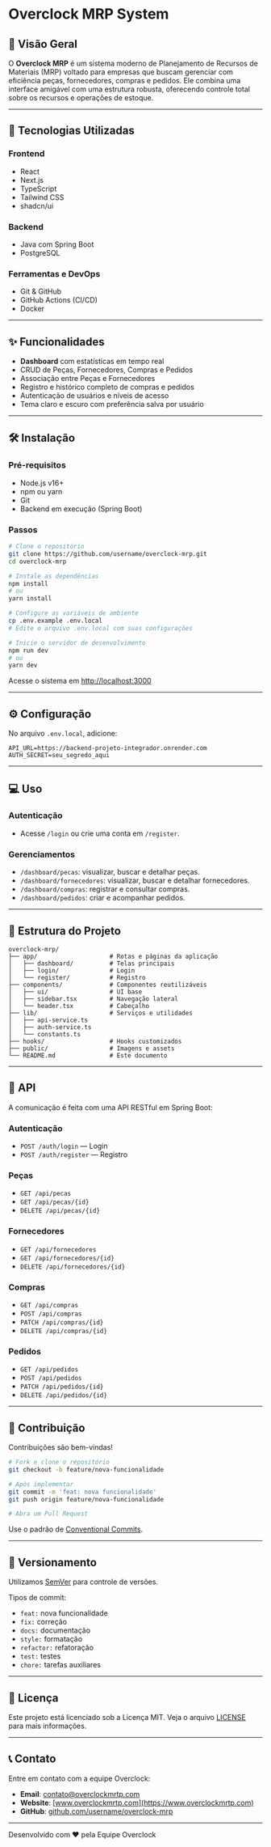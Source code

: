 # Overclock MRP System

## 🧠 Visão Geral

O **Overclock MRP** é um sistema moderno de Planejamento de Recursos de Materiais (MRP) voltado para empresas que buscam gerenciar com eficiência peças, fornecedores, compras e pedidos. Ele combina uma interface amigável com uma estrutura robusta, oferecendo controle total sobre os recursos e operações de estoque.

---

## 🚀 Tecnologias Utilizadas

### Frontend
- React
- Next.js
- TypeScript
- Tailwind CSS
- shadcn/ui

### Backend
- Java com Spring Boot
- PostgreSQL

### Ferramentas e DevOps
- Git & GitHub
- GitHub Actions (CI/CD)
- Docker

---

## ✨ Funcionalidades

- **Dashboard** com estatísticas em tempo real
- CRUD de Peças, Fornecedores, Compras e Pedidos
- Associação entre Peças e Fornecedores
- Registro e histórico completo de compras e pedidos
- Autenticação de usuários e níveis de acesso
- Tema claro e escuro com preferência salva por usuário

---

## 🛠️ Instalação

### Pré-requisitos
- Node.js v16+
- npm ou yarn
- Git
- Backend em execução (Spring Boot)

### Passos

```bash
# Clone o repositório
git clone https://github.com/username/overclock-mrp.git
cd overclock-mrp

# Instale as dependências
npm install
# ou
yarn install

# Configure as variáveis de ambiente
cp .env.example .env.local
# Edite o arquivo .env.local com suas configurações

# Inicie o servidor de desenvolvimento
npm run dev
# ou
yarn dev
````

Acesse o sistema em [http://localhost:3000](http://localhost:3000)

---

## ⚙️ Configuração

No arquivo `.env.local`, adicione:

```env
API_URL=https://backend-projeto-integrador.onrender.com
AUTH_SECRET=seu_segredo_aqui
```

---

## 💻 Uso

### Autenticação

* Acesse `/login` ou crie uma conta em `/register`.

### Gerenciamentos

* `/dashboard/pecas`: visualizar, buscar e detalhar peças.
* `/dashboard/fornecedores`: visualizar, buscar e detalhar fornecedores.
* `/dashboard/compras`: registrar e consultar compras.
* `/dashboard/pedidos`: criar e acompanhar pedidos.

---

## 📁 Estrutura do Projeto

```
overclock-mrp/
├── app/                    # Rotas e páginas da aplicação
│   ├── dashboard/          # Telas principais
│   ├── login/              # Login
│   └── register/           # Registro
├── components/             # Componentes reutilizáveis
│   ├── ui/                 # UI base
│   ├── sidebar.tsx         # Navegação lateral
│   └── header.tsx          # Cabeçalho
├── lib/                    # Serviços e utilidades
│   ├── api-service.ts
│   ├── auth-service.ts
│   └── constants.ts
├── hooks/                  # Hooks customizados
├── public/                 # Imagens e assets
└── README.md               # Este documento
```

---

## 🔌 API

A comunicação é feita com uma API RESTful em Spring Boot:

### Autenticação

* `POST /auth/login` — Login
* `POST /auth/register` — Registro

### Peças

* `GET /api/pecas`
* `GET /api/pecas/{id}`
* `DELETE /api/pecas/{id}`

### Fornecedores

* `GET /api/fornecedores`
* `GET /api/fornecedores/{id}`
* `DELETE /api/fornecedores/{id}`

### Compras

* `GET /api/compras`
* `POST /api/compras`
* `PATCH /api/compras/{id}`
* `DELETE /api/compras/{id}`

### Pedidos

* `GET /api/pedidos`
* `POST /api/pedidos`
* `PATCH /api/pedidos/{id}`
* `DELETE /api/pedidos/{id}`

---

## 🤝 Contribuição

Contribuições são bem-vindas!

```bash
# Fork e clone o repositório
git checkout -b feature/nova-funcionalidade

# Após implementar
git commit -m 'feat: nova funcionalidade'
git push origin feature/nova-funcionalidade

# Abra um Pull Request
```

Use o padrão de [Conventional Commits](https://www.conventionalcommits.org/).

---

## 📌 Versionamento

Utilizamos [SemVer](https://semver.org/) para controle de versões.

Tipos de commit:

* `feat:` nova funcionalidade
* `fix:` correção
* `docs:` documentação
* `style:` formatação
* `refactor:` refatoração
* `test:` testes
* `chore:` tarefas auxiliares

---

## 📄 Licença

Este projeto está licenciado sob a Licença MIT. Veja o arquivo [LICENSE](LICENSE) para mais informações.

---

## 📞 Contato

Entre em contato com a equipe Overclock:

* **Email**: [contato@overclockmrtp.com](mailto:contato@overclockmrtp.com)
* **Website**: [www.overclockmrtp.com](https://www.overclockmrtp.com)
* **GitHub**: [github.com/username/overclock-mrp](https://github.com/username/overclock-mrp)

---

Desenvolvido com ❤️ pela Equipe Overclock
